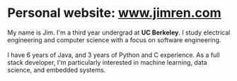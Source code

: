 # Personal website: www.jimren.com
My name is Jim. I'm a third year undergrad at **UC Berkeley**.
I study electrical engineering and computer science with a focus on software engineering.<br/><br/>
I have 6 years of Java, and 3 years of Python and C experience. As a full stack developer, I'm particularly interested in machine learning, data science, and embedded systems.
